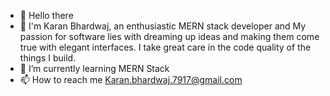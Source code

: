 - 👋 Hello there 
- 👀  I'm Karan Bhardwaj, an enthusiastic  MERN stack developer and  My passion for software lies with dreaming up ideas and making them come true with elegant interfaces. I take great care in the code quality of the things I build.
- 🌱 I’m currently learning MERN Stack
- 📫 How to reach me Karan.bhardwaj.7917@gmail.com



